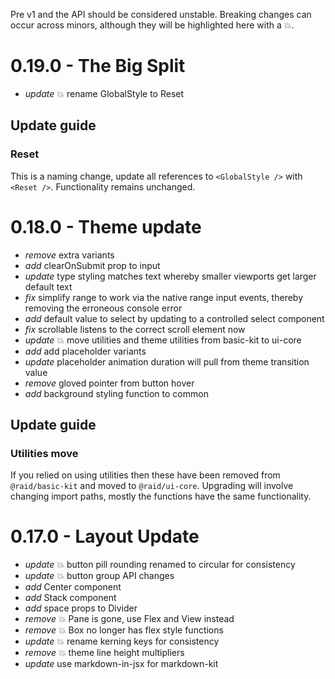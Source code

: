 
Pre v1 and the API should be considered unstable. Breaking changes can occur
across minors, although they will be highlighted here with a :boom:.

# 0.19.0 - The Big Split

* _update_ :boom: rename GlobalStyle to Reset

## Update guide

### Reset

This is a naming change, update all references to `<GlobalStyle />` with `<Reset />`. Functionality remains unchanged.

# 0.18.0 - Theme update

* _remove_ extra variants
* _add_ clearOnSubmit prop to input
* _update_ type styling matches text whereby smaller viewports get larger default text
* _fix_ simplify range to work via the native range input events, thereby removing the erroneous console error
* _add_ default value to select by updating to a controlled select component
* _fix_ scrollable listens to the correct scroll element now
* _update_ :boom: move utilities and theme utilities from basic-kit to ui-core
* _add_ add placeholder variants
* _update_ placeholder animation duration will pull from theme transition value
* _remove_ gloved pointer from button hover
* _add_ background styling function to common

## Update guide

### Utilities move

If you relied on using utilities then these have been removed from `@raid/basic-kit` and moved to `@raid/ui-core`. Upgrading will involve changing import paths, mostly the functions have the same functionality.

# 0.17.0 - Layout Update

* _update_ :boom: button pill rounding renamed to circular for consistency
* _update_ :boom: button group API changes
* _add_ Center component
* _add_ Stack component
* _add_ space props to Divider
* _remove_ :boom: Pane is gone, use Flex and View instead
* _remove_ :boom: Box no longer has flex style functions
* _update_ :boom: rename kerning keys for consistency
* _remove_ :boom: theme line height multipliers
* _update_ use markdown-in-jsx for markdown-kit

